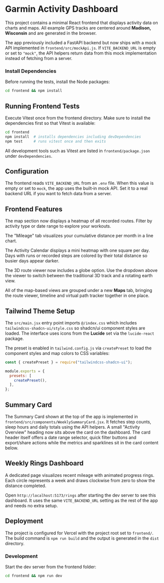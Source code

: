 # Garmin Activity Dashboard

This project contains a minimal React frontend that displays activity data on
charts and maps. All example GPS tracks are centered around **Madison,
Wisconsin** and are generated in the browser.

The app previously included a FastAPI backend but now ships with a mock API
implemented in `frontend/src/mockApi.js`. If `VITE_BACKEND_URL` is empty or set
to `"mock"`, the API helpers return data from this mock implementation instead
of fetching from a server.
### Install Dependencies

Before running the tests, install the Node packages:

```bash
cd frontend && npm install
```

## Running Frontend Tests

Execute Vitest once from the frontend directory. Make sure to install the
dependencies first so that Vitest is available:

```bash
cd frontend
npm install  # installs dependencies including devDependencies
npm test     # runs vitest once and then exits
```

All development tools such as Vitest are listed in `frontend/package.json` under
`devDependencies`.

## Configuration

The frontend reads `VITE_BACKEND_URL` from an `.env` file. When this value is
empty or set to `mock`, the app uses the built‑in mock API. Set it to a real
backend URL if you want to fetch data from a server.

## Frontend Features

The map section now displays a heatmap of all recorded routes. Filter by
activity type or date range to explore your workouts.

The "Mileage" tab visualizes your cumulative distance per month in a line chart.

The Activity Calendar displays a mini heatmap with one square per day. Days with
runs or recorded steps are colored by their total distance so busier days appear
darker.

The 3D route viewer now includes a globe option. Use the dropdown above the
viewer to switch between the traditional 3D track and a rotating earth view.

All of the map-based views are grouped under a new **Maps** tab, bringing the
route viewer, timeline and virtual path tracker together in one place.

## Tailwind Theme Setup

The `src/main.jsx` entry point imports `@/index.css` which includes `tailwindcss-shadcn-ui/style.css` so shadcn/ui component styles are loaded. The interface uses icons from the **Lucide** set via the `lucide-react` package.

The preset is enabled in `tailwind.config.js` via `createPreset` to load the component styles and map colors to CSS variables:

```js
const { createPreset } = require("tailwindcss-shadcn-ui");

module.exports = {
  presets: [
    createPreset(),
  ],
};
```

## Summary Card
The Summary Card shown at the top of the app is implemented in
`frontend/src/components/WeeklySummaryCard.jsx`. It fetches step counts, sleep
hours and daily totals using the API helpers. A small "Activity Overview" heading
now sits above the card on the dashboard. The card header itself offers a date
range selector, quick filter buttons and export/share actions while the metrics
and sparklines sit in the card content below.
## Weekly Rings Dashboard
A dedicated page visualizes recent mileage with animated progress rings. Each circle represents a week and draws clockwise from zero to show the distance completed.

Open `http://localhost:5173/rings` after starting the dev server to see this dashboard. It uses the same `VITE_BACKEND_URL` setting as the rest of the app and needs no extra setup.


## Deployment
The project is configured for Vercel with the project root set to `frontend/`. The build command is `npm run build` and the output is generated in the `dist` directory.

### Development
Start the dev server from the frontend folder:

```bash
cd frontend && npm run dev
```

